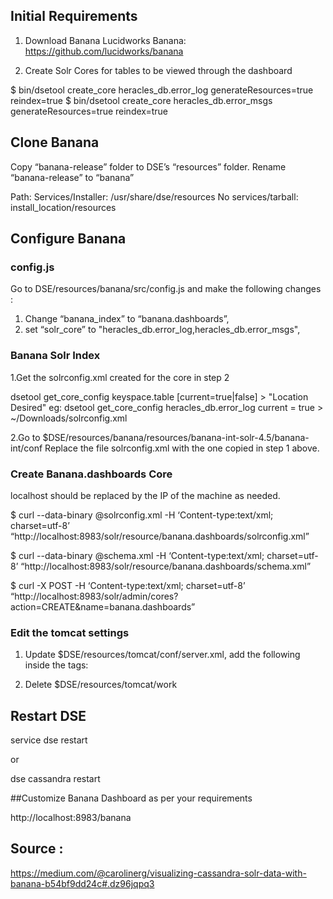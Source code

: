 


## Initial Requirements

1. Download Banana 
Lucidworks Banana: https://github.com/lucidworks/banana

2. Create Solr Cores for tables to be viewed through the dashboard

$ bin/dsetool create_core heracles_db.error_log generateResources=true reindex=true
$ bin/dsetool create_core heracles_db.error_msgs generateResources=true reindex=true

## Clone Banana

Copy “banana-release” folder to DSE’s “resources” folder. 
Rename “banana-release” to “banana”

Path:
Services/Installer: /usr/share/dse/resources
No services/tarball: install_location/resources

## Configure Banana

### config.js

Go to  DSE/resources/banana/src/config.js and make the following changes : 

1. Change “banana_index” to “banana.dashboards”,
2. set “solr_core” to "heracles_db.error_log,heracles_db.error_msgs",

### Banana Solr Index 

1.Get the solrconfig.xml created for the core in step 2 

dsetool get_core_config keyspace.table [current=true|false] > "Location Desired"
eg: dsetool get_core_config heracles_db.error_log current = true > ~/Downloads/solrconfig.xml

2.Go to  $DSE/resources/banana/resources/banana-int-solr-4.5/banana-int/conf
Replace the file solrconfig.xml with the one copied in step 1 above. 

### Create Banana.dashboards Core

localhost should be replaced by the IP of the machine as needed. 

$ curl --data-binary @solrconfig.xml -H ‘Content-type:text/xml; charset=utf-8’ “http://localhost:8983/solr/resource/banana.dashboards/solrconfig.xml”

$ curl --data-binary @schema.xml -H ‘Content-type:text/xml; charset=utf-8’ “http://localhost:8983/solr/resource/banana.dashboards/schema.xml”

$ curl -X POST -H ‘Content-type:text/xml; charset=utf-8’ “http://localhost:8983/solr/admin/cores?action=CREATE&name=banana.dashboards”

### Edit the tomcat settings 

1. Update $DSE/resources/tomcat/conf/server.xml, add the following inside the <Host> tags:

<Context docBase=”../../banana/src” path=”/banana” />

2. Delete $DSE/resources/tomcat/work

## Restart DSE 

service dse restart 

or 

dse cassandra restart 

##Customize Banana Dashboard as per your requirements 

 http://localhost:8983/banana

 ## Source : 
https://medium.com/@carolinerg/visualizing-cassandra-solr-data-with-banana-b54bf9dd24c#.dz96jqpq3



